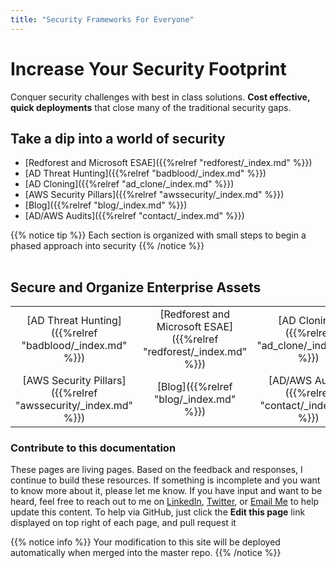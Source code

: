 ```yaml
---
title: "Security Frameworks For Everyone"
---
```


# Increase Your Security Footprint

Conquer security challenges with best in class solutions.  **Cost effective, quick deployments** that close many of the traditional security gaps.


## Take a dip into a world of security

- [Redforest and Microsoft ESAE]({{%relref "redforest/_index.md" %}})
- [AD Threat Hunting]({{%relref "badblood/_index.md" %}})
- [AD Cloning]({{%relref "ad_clone/_index.md" %}})
- [AWS Security Pillars]({{%relref "awssecurity/_index.md" %}})
- [Blog]({{%relref "blog/_index.md" %}})
- [AD/AWS Audits]({{%relref "contact/_index.md" %}})

{{% notice tip %}}
Each section is organized with small steps to begin a phased approach into security
{{% /notice %}}

|   |    |    |
| :--: | :----: |:-------:|

## **Secure and Organize Enterprise Assets** 


|   |    |    |
| :--: | :----: |:-------:|
| [AD Threat Hunting]({{%relref "badblood/_index.md" %}}) | [Redforest and Microsoft ESAE]({{%relref "redforest/_index.md" %}}) | [AD Cloning]({{%relref "ad_clone/_index.md" %}}) |
| [AWS Security Pillars]({{%relref "awssecurity/_index.md" %}}) | [Blog]({{%relref "blog/_index.md" %}}) | [AD/AWS Audits]({{%relref "contact/_index.md" %}}) |


### Contribute to this documentation
These pages are living pages.  Based on the feedback and responses, I continue to build these resources.  If something is incomplete and you want to know more about it, please let me know.  If you have input and want to be heard, feel free to reach out to me on [LinkedIn](https://www.linkedin.com/in/davidprowe/), [Twitter](https://twitter.com/davidprowe), or [Email Me]((mailto:david@secframe.com?subject=[Secframe]%20Homepage%20Requests)) to help update this content.  To help via GitHub, just click the **Edit this page** link displayed on top right of each page, and pull request it

{{% notice info %}}
Your modification to this site will be deployed automatically when merged into the master repo.
{{% /notice %}}
